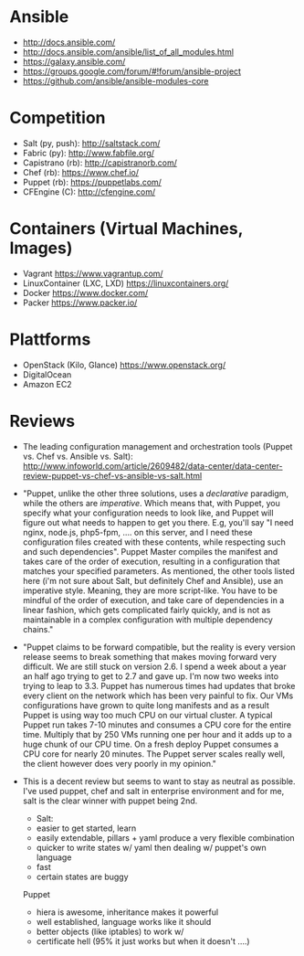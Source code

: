 
# Ansible

- http://docs.ansible.com/
- http://docs.ansible.com/ansible/list_of_all_modules.html
- https://galaxy.ansible.com/
- https://groups.google.com/forum/#!forum/ansible-project
- https://github.com/ansible/ansible-modules-core

# Competition

- Salt (py, push): http://saltstack.com/
- Fabric (py): http://www.fabfile.org/
- Capistrano (rb): http://capistranorb.com/
- Chef (rb): https://www.chef.io/
- Puppet (rb): https://puppetlabs.com/
- CFEngine (C): http://cfengine.com/

# Containers (Virtual Machines, Images)

- Vagrant https://www.vagrantup.com/
- LinuxContainer (LXC, LXD) https://linuxcontainers.org/
- Docker https://www.docker.com/
- Packer https://www.packer.io/

# Plattforms

- OpenStack (Kilo, Glance) https://www.openstack.org/
- DigitalOcean
- Amazon EC2

# Reviews

- The leading configuration management and orchestration tools (Puppet vs. Chef vs. Ansible vs. Salt): http://www.infoworld.com/article/2609482/data-center/data-center-review-puppet-vs-chef-vs-ansible-vs-salt.html
- "Puppet, unlike the other three solutions, uses a *declarative* paradigm, while the others are *imperative*. Which means that, with Puppet, you specify what your configuration needs to look like, and Puppet will figure out what needs to happen to get you there. E.g, you'll say "I need nginx, node.js, php5-fpm, .... on this server, and I need these configuration files created with these contents, while respecting such and such dependencies". Puppet Master compiles the manifest and takes care of the order of execution, resulting in a configuration that matches your specified parameters. 
As mentioned, the other tools listed here (i'm not sure about Salt, but definitely Chef and Ansible), use an imperative style. Meaning, they are more script-like. You have to be mindful of the order of execution, and take care of dependencies in a linear fashion, which gets complicated fairly quickly, and is not as maintainable in a complex configuration with multiple dependency chains."
- "Puppet claims to be forward compatible, but the reality is every version release seems to break something that makes moving forward very difficult. We are still stuck on version 2.6. I spend a week about a year an half ago trying to get to 2.7 and gave up. I'm now two weeks into trying to leap to 3.3. Puppet has numerous times had updates that broke every client on the network which has been very painful to fix. Our VMs configurations have grown to quite long manifests and as a result Puppet is using way too much CPU on our virtual cluster. A typical Puppet run takes 7-10 minutes and consumes a CPU core for the entire time. Multiply that by 250 VMs running one per hour and it adds up to a huge chunk of our CPU time. On a fresh deploy Puppet consumes a CPU core for nearly 20 minutes. The Puppet server scales really well, the client however does very poorly in my opinion."

- This is a decent review but seems to want to stay as neutral as possible. I've used puppet, chef and salt in enterprise environment and for me, salt is the clear winner with puppet being 2nd.

    - Salt:
    + easier to get started, learn
    + easily extendable, pillars + yaml produce a very flexible combination
    + quicker to write states w/ yaml then dealing w/ puppet's own language
    + fast
    - certain states are buggy
    
    Puppet
    + hiera is awesome, inheritance makes it powerful
    + well established, language works like it should
    + better objects (like iptables) to work w/
    - certificate hell (95% it just works but when it doesn't ....)

